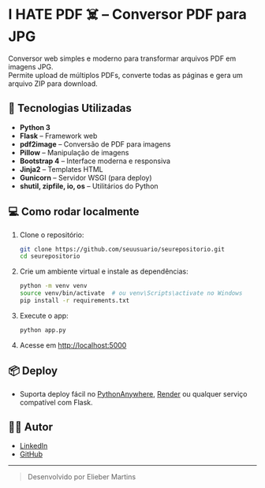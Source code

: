 # I HATE PDF ☠️ – Conversor PDF para JPG

Conversor web simples e moderno para transformar arquivos PDF em imagens JPG.  
Permite upload de múltiplos PDFs, converte todas as páginas e gera um arquivo ZIP para download.

## 🚀 Tecnologias Utilizadas

- **Python 3**
- **Flask** – Framework web
- **pdf2image** – Conversão de PDF para imagens
- **Pillow** – Manipulação de imagens
- **Bootstrap 4** – Interface moderna e responsiva
- **Jinja2** – Templates HTML
- **Gunicorn** – Servidor WSGI (para deploy)
- **shutil, zipfile, io, os** – Utilitários do Python

## 💻 Como rodar localmente

1. Clone o repositório:
    ```bash
    git clone https://github.com/seuusuario/seurepositorio.git
    cd seurepositorio
    ```

2. Crie um ambiente virtual e instale as dependências:
    ```bash
    python -m venv venv
    source venv/bin/activate  # ou venv\Scripts\activate no Windows
    pip install -r requirements.txt
    ```

3. Execute o app:
    ```bash
    python app.py
    ```

4. Acesse em [http://localhost:5000](http://localhost:5000)

## 📦 Deploy

- Suporta deploy fácil no [PythonAnywhere](https://www.pythonanywhere.com/), [Render](https://render.com/) ou qualquer serviço compatível com Flask.

## 👨‍💻 Autor

- [LinkedIn](https://www.linkedin.com/in/eliebermartins/)
- [GitHub](https://github.com/elieber-fernandes)

---

> Desenvolvido por Elieber Martins
